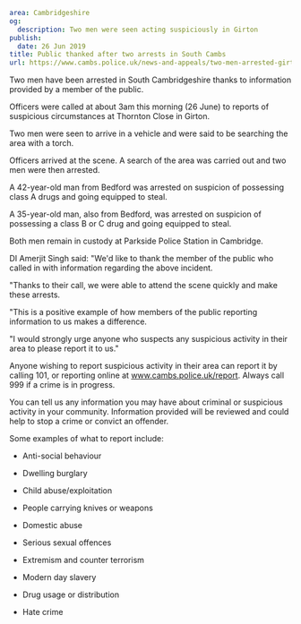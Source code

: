 ```yaml
area: Cambridgeshire
og:
  description: Two men were seen acting suspiciously in Girton
publish:
  date: 26 Jun 2019
title: Public thanked after two arrests in South Cambs
url: https://www.cambs.police.uk/news-and-appeals/two-men-arrested-girton-southcambridgeshire
```

Two men have been arrested in South Cambridgeshire thanks to information provided by a member of the public.

Officers were called at about 3am this morning (26 June) to reports of suspicious circumstances at Thornton Close in Girton.

Two men were seen to arrive in a vehicle and were said to be searching the area with a torch.

Officers arrived at the scene. A search of the area was carried out and two men were then arrested.

A 42-year-old man from Bedford was arrested on suspicion of possessing class A drugs and going equipped to steal.

A 35-year-old man, also from Bedford, was arrested on suspicion of possessing a class B or C drug and going equipped to steal.

Both men remain in custody at Parkside Police Station in Cambridge.

DI Amerjit Singh said: "We'd like to thank the member of the public who called in with information regarding the above incident.

"Thanks to their call, we were able to attend the scene quickly and make these arrests.

"This is a positive example of how members of the public reporting information to us makes a difference.

"I would strongly urge anyone who suspects any suspicious activity in their area to please report it to us."

Anyone wishing to report suspicious activity in their area can report it by calling 101, or reporting online at www.cambs.police.uk/report. Always call 999 if a crime is in progress.

You can tell us any information you may have about criminal or suspicious activity in your community. Information provided will be reviewed and could help to stop a crime or convict an offender.

Some examples of what to report include:

 * Anti-social behaviour

 * Dwelling burglary

 * Child abuse/exploitation

 * People carrying knives or weapons

 * Domestic abuse

 * Serious sexual offences

 * Extremism and counter terrorism

 * Modern day slavery

 * Drug usage or distribution

 * Hate crime
